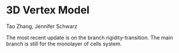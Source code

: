 # 3D Vertex Model

Tao Zhang, Jennifer Schwarz

The most recent update is on the branch rigidity-transition. The main branch is still for the monolayer of cells system. 
